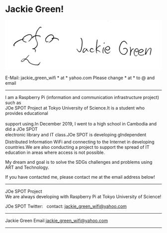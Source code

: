# Jackie Green!

![hello](1.jpg) 

E-Mail: jackie_green_wifi * at * yahoo.com
Please change * at * to @ and email



---
I am a Raspberry Pi (information and communication infrastructure project) such as<br>
JOe SPOT Project at Tokyo University of Science.It is a student who provides educational<br><br>
support using.In December 2019, I went to a high school in Cambodia and did a JOe SPOT<br>
electronic library and IT class.JOe SPOT is developing gIndependent Distributed Information WiFi
and connecting to the Internet in developing countries.We are also conducting a project to 
support the spread of IT education in areas where access is not possible.<br>

My dream and goal is to solve the SDGs challenges and problems using ART and Technology.

If you have contacted me, please contact me at the email address below!<br>


---
JOe SPOT Project<br>
We are always developing
with Raspberry Pi at
Tokyo University of Science! 

JOe SPOT 
Twitter: <a href="https://twitter.com/hackerfreedomx"></a>&nbsp;
contact: <a href="jackie_green_wifi@yahoo.com">jackie_green_wifi@yahoo.com</a><br>

***
Jackie Green Email jackie_green_wifi@yahoo.com
***
